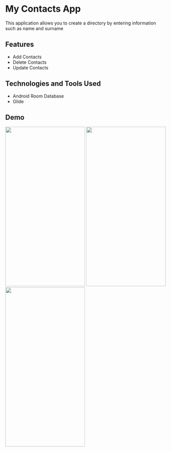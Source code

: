 # My Contacts App
This application allows you to create a directory by entering information such as name and surname

## Features

- Add Contacts
- Delete Contacts
- Update Contacts
  
## Technologies and Tools Used

- Android Room Database
- Glide

## Demo
<img src="https://github.com/TopalBugrahan/MyContacts/assets/76047788/4bef4cf6-1dd5-4b66-a93d-742771b4d048" width="250" height="500"/>
<img src="https://github.com/TopalBugrahan/MyContacts/assets/76047788/f9a233e5-4aec-4886-b00d-212c01353e58" width="250" height="500"/>
<img src="https://github.com/TopalBugrahan/MyContacts/assets/76047788/f9438f09-a8f0-4a9c-8745-ce657729d7f2" width="250" height="500"/>




  
